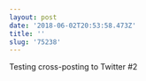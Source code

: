 ```yaml
---
layout: post
date: '2018-06-02T20:53:58.473Z'
title: ''
slug: '75238'
---
```

Testing cross-posting to Twitter #2

